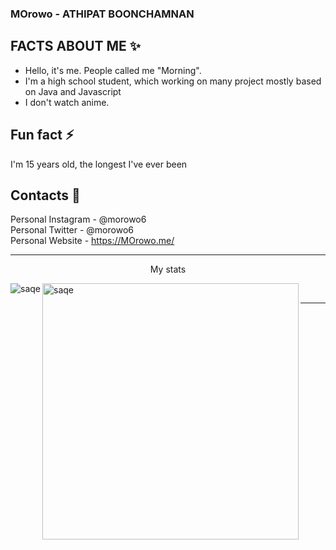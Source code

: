 ### MOrowo - ATHIPAT BOONCHAMNAN

## FACTS ABOUT ME ✨
- Hello, it's me. People called me "Morning".
- I'm a high school student, which working on many project mostly based on Java and Javascript   
- I don't watch anime.

## Fun fact ⚡
I'm 15 years old, the longest I've ever been 

## Contacts 👀
Personal Instagram - @morowo6  
Personal Twitter - @morowo6  
Personal Website - https://MOrowo.me/

<hr>
<p align="center" font-size=100>My stats</p>
<p><img align="left" src="https://github-readme-stats.vercel.app/api?username=morowo&show_icons=true&theme=synthwave" alt="saqe" /></p>

<p>&nbsp;<img align="left" src="https://github-readme-stats.vercel.app/api/top-langs/?username=morowo&layout=compact&theme=synthwave" alt="saqe" width="410" /></p>

<hr>
